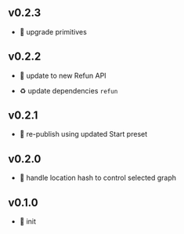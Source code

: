 ## v0.2.3

* 🐞 upgrade primitives

## v0.2.2

* 🐞 update to new Refun API

* ♻️ update dependencies `refun`

## v0.2.1

* 🐞 re-publish using updated Start preset

## v0.2.0

* 🌱 handle location hash to control selected graph

## v0.1.0

* 🐣 init

